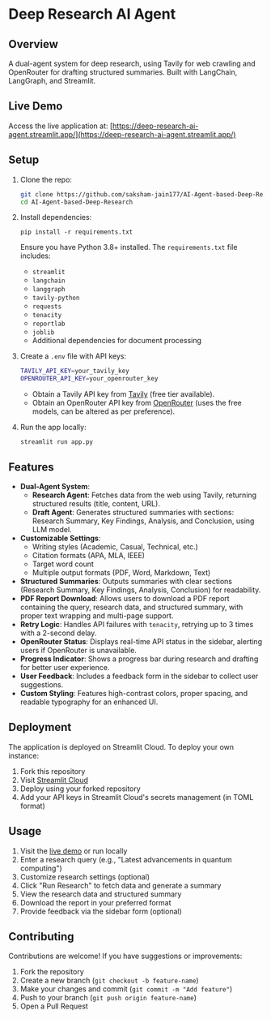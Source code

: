 # Deep Research AI Agent

## Overview

A dual-agent system for deep research, using Tavily for web crawling and OpenRouter for drafting structured summaries. Built with LangChain, LangGraph, and Streamlit.

## Live Demo

Access the live application at: [https://deep-research-ai-agent.streamlit.app/](https://deep-research-ai-agent.streamlit.app/)

## Setup

1. Clone the repo:

    ``` bash
    git clone https://github.com/saksham-jain177/AI-Agent-based-Deep-Research.git
    cd AI-Agent-based-Deep-Research
   ```

2. Install dependencies:

   ``` pip install -r requirements.txt ```

      Ensure you have Python 3.8+ installed. The `requirements.txt` file includes:
   - `streamlit`
   - `langchain`
   - `langgraph`
   - `tavily-python`
   - `requests`
   - `tenacity`
   - `reportlab`
   - `joblib`
   - Additional dependencies for document processing

3. Create a `.env` file with API keys:

      ```bash
      TAVILY_API_KEY=your_tavily_key
      OPENROUTER_API_KEY=your_openrouter_key
      ```

      - Obtain a Tavily API key from [Tavily](https://tavily.com) (free tier available).
      - Obtain an OpenRouter API key from [OpenRouter](https://openrouter.ai) (uses the free models, can be altered as per preference).

4. Run the app locally:

      ```streamlit run app.py```

## Features

- **Dual-Agent System**:
  - **Research Agent**: Fetches data from the web using Tavily, returning structured results (title, content, URL).
  - **Draft Agent**: Generates structured summaries with sections: Research Summary, Key Findings, Analysis, and Conclusion, using LLM model.
- **Customizable Settings**:
  - Writing styles (Academic, Casual, Technical, etc.)
  - Citation formats (APA, MLA, IEEE)
  - Target word count
  - Multiple output formats (PDF, Word, Markdown, Text)
- **Structured Summaries**: Outputs summaries with clear sections (Research Summary, Key Findings, Analysis, Conclusion) for readability.
- **PDF Report Download**: Allows users to download a PDF report containing the query, research data, and structured summary, with proper text wrapping and multi-page support.
- **Retry Logic**: Handles API failures with `tenacity`, retrying up to 3 times with a 2-second delay.
- **OpenRouter Status**: Displays real-time API status in the sidebar, alerting users if OpenRouter is unavailable.
- **Progress Indicator**: Shows a progress bar during research and drafting for better user experience.
- **User Feedback**: Includes a feedback form in the sidebar to collect user suggestions.
- **Custom Styling**: Features high-contrast colors, proper spacing, and readable typography for an enhanced UI.

## Deployment

The application is deployed on Streamlit Cloud. To deploy your own instance:

1. Fork this repository
2. Visit [Streamlit Cloud](https://share.streamlit.io)
3. Deploy using your forked repository
4. Add your API keys in Streamlit Cloud's secrets management (in TOML format)

## Usage

1. Visit the [live demo](https://deep-research-ai-agent.streamlit.app/) or run locally
2. Enter a research query (e.g., "Latest advancements in quantum computing")
3. Customize research settings (optional)
4. Click "Run Research" to fetch data and generate a summary
5. View the research data and structured summary
6. Download the report in your preferred format
7. Provide feedback via the sidebar form (optional)

## Contributing

Contributions are welcome! If you have suggestions or improvements:

1. Fork the repository
2. Create a new branch (`git checkout -b feature-name`)
3. Make your changes and commit (`git commit -m "Add feature"`)
4. Push to your branch (`git push origin feature-name`)
5. Open a Pull Request
